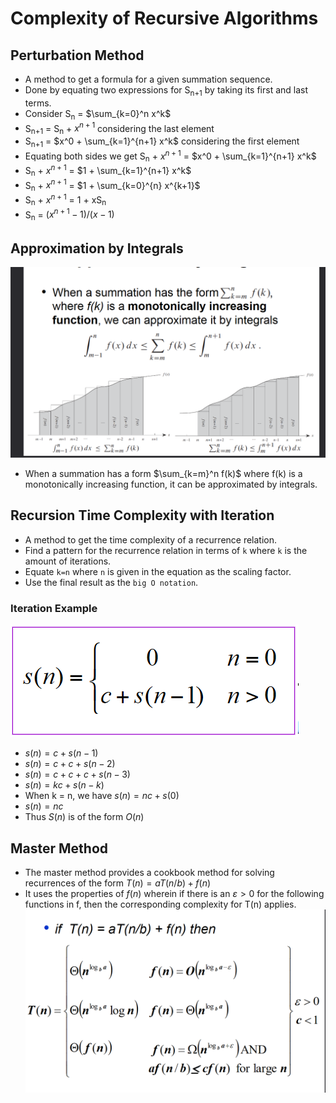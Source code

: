 # Complexity of Recursive Algorithms

## Perturbation Method
* A method to get a formula for a given summation sequence.
* Done by equating two expressions for S<sub>n+1</sub> by taking its first and last terms.
* Consider S<sub>n</sub> = $\sum_{k=0}^n x^k$
* S<sub>n+1</sub> = S<sub>n</sub> + $x^{n+1}$ considering the last element
* S<sub>n+1</sub> = $x^0 + \sum_{k=1}^{n+1} x^k$ considering the first element
* Equating both sides we get S<sub>n</sub> + $x^{n+1}$ = $x^0 + \sum_{k=1}^{n+1} x^k$
* S<sub>n</sub> + $x^{n+1}$ = $1 + \sum_{k=1}^{n+1} x^k$
* S<sub>n</sub> + $x^{n+1}$ = $1 + \sum_{k=0}^{n} x^{k+1}$
* S<sub>n</sub> + $x^{n+1}$ = 1 + xS<sub>n</sub>
* S<sub>n</sub> = ${(x^{n+1}-1)}/{(x-1)}$

## Approximation by Integrals
![Intergral](../img/intergral.png)
* When a summation has a form $\sum_{k=m}^n f(k)$ where f(k) is a monotonically increasing function, it can be approximated by integrals.

## Recursion Time Complexity with Iteration
* A method to get the time complexity of a recurrence relation.
* Find a pattern for the recurrence relation in terms of `k` where `k` is the amount of iterations.
* Equate `k=n` where `n` is given in the equation as the scaling factor.
* Use the final result as the `big O notation`.

### Iteration Example
![Iteration](../img/iteration.png)
* $s(n) = c + s(n-1)$
* $s(n) = c + c +  s(n-2)$
* $s(n) = c + c + c + s(n-3)$
* $s(n) = kc + s(n-k)$
* When k = n, we have $s(n) = nc + s(0)$
* $s(n) = nc$
* Thus $S(n)$ is of the form $O(n)$

## Master Method
* The master method provides a cookbook method for solving recurrences of the form $T(n) = aT(n/b) +f(n)$
* It uses the properties of $f(n)$ wherein if there is an $ε >0$ for the following functions in f, then the corresponding complexity for T(n) applies.
![Master Method](../img/master_method.png)